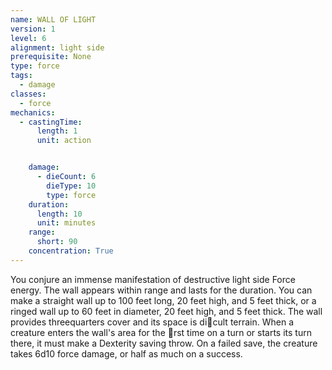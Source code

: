 ```yaml
---
name: WALL OF LIGHT
version: 1
level: 6
alignment: light side
prerequisite: None
type: force
tags:
  - damage
classes:
  - force
mechanics:
  - castingTime:
      length: 1
      unit: action


    damage:
      - dieCount: 6
        dieType: 10
        type: force
    duration:
      length: 10
      unit: minutes
    range:
      short: 90
    concentration: True
---
```

You conjure an immense manifestation of
destructive light side Force energy. The wall appears
within range and lasts for the duration. You can make a
straight wall up to 100 feet long, 20 feet high, and 5
feet thick, or a ringed wall up to 60 feet in diameter, 20
feet high, and 5 feet thick. The wall provides threequarters
cover and its space is di􀃞cult terrain.
When a creature enters the wall's area for the 􀃕rst
time on a turn or starts its turn there, it must make a
Dexterity saving throw. On a failed save, the creature
takes 6d10 force damage, or half as much on a
success.

    
